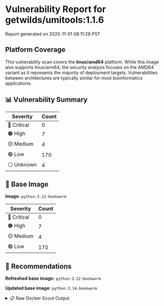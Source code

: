 # Vulnerability Report for getwilds/umitools:1.1.6

Report generated on 2025-11-01 08:11:28 PST

## Platform Coverage

This vulnerability scan covers the **linux/amd64** platform. While this image also supports linux/arm64, the security analysis focuses on the AMD64 variant as it represents the majority of deployment targets. Vulnerabilities between architectures are typically similar for most bioinformatics applications.

## 📊 Vulnerability Summary

| Severity | Count |
|----------|-------|
| 🔴 Critical | 0 |
| 🟠 High | 7 |
| 🟡 Medium | 4 |
| 🟢 Low | 170 |
| ⚪ Unknown | 4 |

## 🐳 Base Image

**Image:** `python:3.12-bookworm`

| Severity | Count |
|----------|-------|
| 🔴 Critical | 0 |
| 🟠 High | 7 |
| 🟡 Medium | 4 |
| 🟢 Low | 170 |

## 🔄 Recommendations

**Refreshed base image:** `python:3.12-bookworm`

**Updated base image:** `python:3.14-bookworm`

<details>
<summary>📋 Raw Docker Scout Output</summary>

```text
Target               │  getwilds/umitools:1.1.6  │    0C     7H     4M   170L     4?   
    digest             │  2d40b00c6b4d                     │                                     
  Base image           │  python:3.12-bookworm             │    0C     7H     4M   170L     4?   
  Refreshed base image │  python:3.12-bookworm             │    0C     1H     4M   165L     4?   
                       │                                   │           -6            -5          
  Updated base image   │  python:3.14-bookworm             │    0C     1H     4M   165L     4?   
                       │                                   │           -6            -5          

What's next:
    View vulnerabilities → docker scout cves getwilds/umitools:1.1.6
    View base image update recommendations → docker scout recommendations getwilds/umitools:1.1.6
    Include policy results in your quickview by supplying an organization → docker scout quickview getwilds/umitools:1.1.6 --org <organization>
```
</details>
